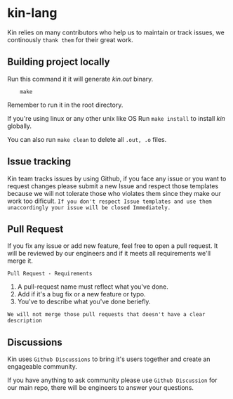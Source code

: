 # kin-lang

Kin relies on many contributors who help us to maintain or track issues, we continously `thank them` for their great work.

## Building project locally

Run this command it it will generate  *kin.out* binary.

```Make
    make
```

Remember to run it in the root directory.

If you're using linux or any other unix like OS
Run ``make install`` to install *kin* globally.

You can also run ``make clean`` to delete all ``.out, .o`` files.

## Issue tracking

Kin team tracks issues by using Github, if you face any issue or you want to request changes please submit a new Issue and respect those templates because we will not tolerate those who violates them since they make our work too dificult. `If you don't respect Issue templates and use them unaccordingly your issue will be closed Immediately.`

## Pull Request

If you fix any issue or add new feature, feel free to open a pull request. It will be reviewed by our engineers and if it meets all requirements we'll merge it.

`Pull Request - Requirements`

1. A pull-request name must reflect what you've done.
2. Add if it's a bug fix or a new feature or typo.
3. You've to describe what you've done beriefly.

`We will not merge those pull requests that doesn't have a clear description`

## Discussions

Kin uses `Github Discussions` to bring it's users together and create an engageable community.

If you have anything to ask community please use `Github Discussion` for our main repo, there will be engineers to answer your questions.
